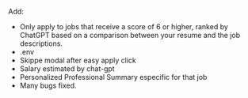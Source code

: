 Add:
* Only apply to jobs that receive a score of 6 or higher, ranked by ChatGPT based on a comparison between your resume and the job descriptions.
* .env
* Skippe modal after easy apply click
* Salary estimated by chat-gpt
* Personalized Professional Summary especific for that job
* Many bugs fixed.